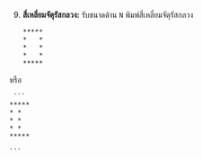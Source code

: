 9.  **สี่เหลี่ยมจัตุรัสกลวง:** รับขนาดด้าน `N` พิมพ์สี่เหลี่ยมจัตุรัสกลวง
    
    ```    
    *****        
    *   *
    *   *
    *   *
    *****
    
    ```

หรือ

     ```
    *****
    * *
    * *
    * *
    *****
    
    ``` 
